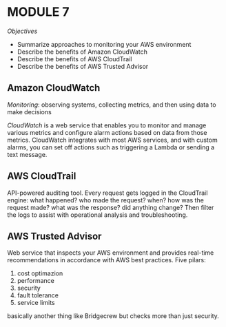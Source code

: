 # MODULE 7
*Objectives*
- Summarize approaches to monitoring your AWS environment
- Describe the benefits of Amazon CloudWatch
- Describe the benefits of AWS CloudTrail
- Describe the benefits of AWS Trusted Advisor

## Amazon CloudWatch
*Monitoring*: observing systems, collecting metrics, and then using data to make decisions

*CloudWatch* is a web service that enables you to monitor and manage various metrics and configure alarm actions based on data from those metrics. CloudWatch integrates with most AWS services, and with custom alarms, you can set off actions such as triggering a Lambda or sending a text message. 

## AWS CloudTrail
API-powered auditing tool. Every request gets logged in the CloudTrail engine: what happened? who made the request? when? how was the request made? what was the response? did anything change? Then filter the logs to assist with operational analysis and troubleshooting.

## AWS Trusted Advisor
Web service that inspects your AWS environment and provides real-time recommendations in accordance with AWS best practices. Five pilars:
1. cost optimazion
2. performance
3. security
4. fault tolerance
5. service limits

basically another thing like Bridgecrew but checks more than just security.